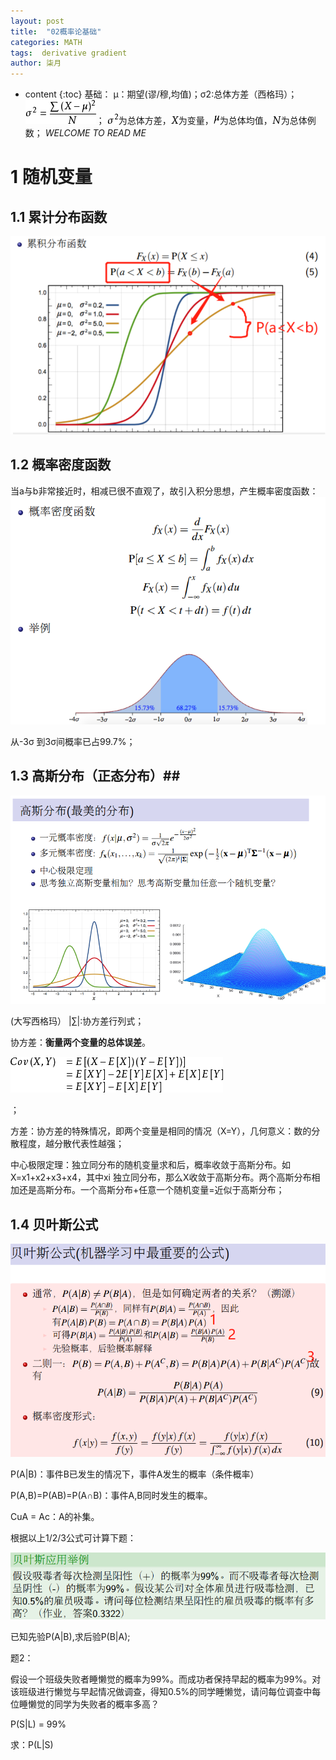 ```yaml
---
layout: post
title:  "02概率论基础"
categories: MATH
tags:  derivative gradient
author: 柒月
---
```


* content
{:toc}
基础：
μ：期望(谬/穆,均值)；σ2:总体方差（西格玛）；
![](https://raw.githubusercontent.com/iqiy/Mat-Lib/master/a401300c4d205accadf0d728e2e2e2e8.png)；
![](https://raw.githubusercontent.com/iqiy/Mat-Lib/master/aee06fae9acb52d337db9883a4d39c64.png)为总体方差，![](https://raw.githubusercontent.com/iqiy/Mat-Lib/master/882637017673794eb5e6fdaf1bb71a03.png)为变量，![](https://raw.githubusercontent.com/iqiy/Mat-Lib/master/d12272b410ab9271fee480a318b0dc87.png)为总体均值，![](https://raw.githubusercontent.com/iqiy/Mat-Lib/master/ca7b21878acf82ae1057c8a4242d7b2b.png)为总体例数；
*WELCOME TO READ ME*
# 1 随机变量 #
## 1.1 累计分布函数 ##
![](https://raw.githubusercontent.com/iqiy/Mat-Lib/master/ef5af44637e041b8f4d80f61c723713e.png)
## 1.2 概率密度函数 ##
当a与b非常接近时，相减已很不直观了，故引入积分思想，产生概率密度函数：
![](https://raw.githubusercontent.com/iqiy/Mat-Lib/master/a427ef572bc1553299adf6c35559f6dd.png)

从-3σ 到3σ间概率已占99.7%；
## 1.3 高斯分布（正态分布）##
![](https://raw.githubusercontent.com/iqiy/Mat-Lib/master/18a1c7991334b77ba15c50f877f39b0e.png)

(大写西格玛） \|∑\|:协方差行列式；

协方差：**衡量两个变量的总体误差**。

![](https://raw.githubusercontent.com/iqiy/Mat-Lib/master/ffa42420f8acc7a54eac0e66c211e88f.png)

；

方差：协方差的特殊情况，即两个变量是相同的情况（X=Y），几何意义：数的分散程度，越分散代表性越强；

中心极限定理：独立同分布的随机变量求和后，概率收敛于高斯分布。如X=x1+x2+x3+x4，其中xi
独立同分布，那么X收敛于高斯分布。两个高斯分布相加还是高斯分布。一个高斯分布+任意一个随机变量=近似于高斯分布；

## 1.4 贝叶斯公式 ##

![](https://raw.githubusercontent.com/iqiy/Mat-Lib/master/f9dba4359e7cad004b6d004bd66f2090.png)

P(A\|B)：事件B已发生的情况下，事件A发生的概率（条件概率）

P(A,B)=P(AB)=P(A∩B)：事件A,B同时发生的概率。

CuA = Ac：A的补集。

根据以上1/2/3公式可计算下题：

![](https://raw.githubusercontent.com/iqiy/Mat-Lib/master/9f79a328d934e787937605a9d4ca5a69.png)

已知先验P(A\|B),求后验P(B\|A);

题2：

假设一个班级失败者睡懒觉的概率为99%。而成功者保持早起的概率为99%。对该班级进行懒觉与早起情况做调查，得知0.5%的同学睡懒觉，请问每位调查中每位睡懒觉的同学为失败者的概率多高？

P(S\|L) = 99%

求：P(L\|S)
